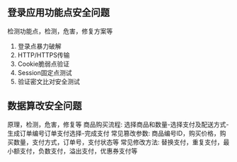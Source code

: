 ## 登录应用功能点安全问题

检测功能点，检测，危害，修复方案等

1. 登录点暴力破解
2. HTTP/HTTPS传输
3. Cookie脆弱点验证
4. Session固定点测试
5. 验证密文比对安全测试

## 数据算改安全问题

原理，检测，危害，修复等
商品购买流程:
选择商品和数量-选择支付及配送方式-生成订单编号订单支付选择-完成支付
常见篡改参数:
商品编号ID，购买价格，购买数量，支付方式，订单号，支付状态等
常见修改方法:
替换支付，重复支付，最小额支付，负数支付，溢出支付，优惠券支付等
